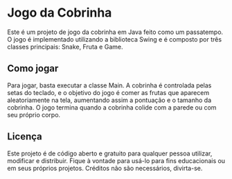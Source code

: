 # Jogo da Cobrinha
Este é um projeto de jogo da cobrinha em Java feito como um passatempo. O jogo é implementado utilizando a biblioteca Swing e é composto por três classes principais: Snake, Fruta e Game.
## Como jogar
Para jogar, basta executar a classe Main. A cobrinha é controlada pelas setas do teclado, e o objetivo do jogo é comer as frutas que aparecem aleatoriamente na tela, aumentando assim a pontuação e o tamanho da cobrinha. O jogo termina quando a cobrinha colide com a parede ou com seu próprio corpo.
## Licença
Este projeto é de código aberto e gratuito para qualquer pessoa utilizar, modificar e distribuir. Fique à vontade para usá-lo para fins educacionais ou em seus próprios projetos. Créditos não são necessários, divirta-se.

